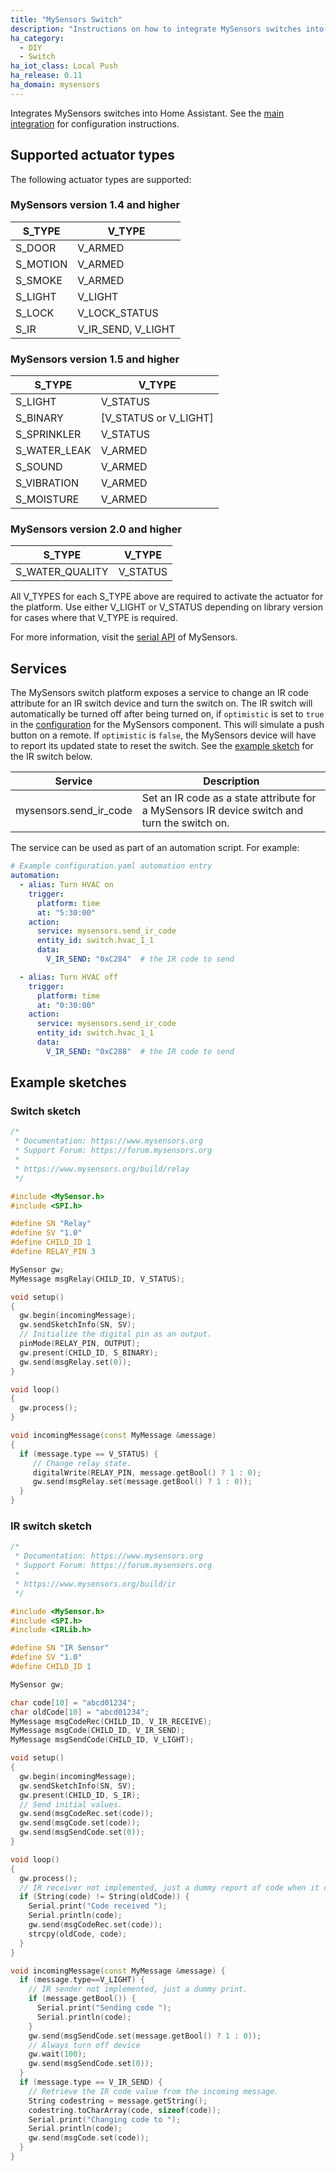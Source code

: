 ```yaml
---
title: "MySensors Switch"
description: "Instructions on how to integrate MySensors switches into Home Assistant."
ha_category:
  - DIY
  - Switch
ha_iot_class: Local Push
ha_release: 0.11
ha_domain: mysensors
---
```


Integrates MySensors switches into Home Assistant. See the [main integration](/integrations/mysensors/) for configuration instructions.

## Supported actuator types

The following actuator types are supported:

### MySensors version 1.4 and higher

| S_TYPE   | V_TYPE             |
| -------- | ------------------ |
| S_DOOR   | V_ARMED            |
| S_MOTION | V_ARMED            |
| S_SMOKE  | V_ARMED            |
| S_LIGHT  | V_LIGHT            |
| S_LOCK   | V_LOCK_STATUS      |
| S_IR     | V_IR_SEND, V_LIGHT |

### MySensors version 1.5 and higher

| S_TYPE       | V_TYPE                |
| ------------ | --------------------- |
| S_LIGHT      | V_STATUS              |
| S_BINARY     | [V_STATUS or V_LIGHT] |
| S_SPRINKLER  | V_STATUS              |
| S_WATER_LEAK | V_ARMED               |
| S_SOUND      | V_ARMED               |
| S_VIBRATION  | V_ARMED               |
| S_MOISTURE   | V_ARMED               |

### MySensors version 2.0 and higher

| S_TYPE          | V_TYPE   |
| --------------- | -------- |
| S_WATER_QUALITY | V_STATUS |

All V_TYPES for each S_TYPE above are required to activate the actuator for the platform. Use either V_LIGHT or V_STATUS depending on library version for cases where that V_TYPE is required.

For more information, visit the [serial API](https://www.mysensors.org/download) of MySensors.

## Services

The MySensors switch platform exposes a service to change an IR code attribute for an IR switch device and turn the switch on. The IR switch will automatically be turned off after being turned on, if `optimistic` is set to `true` in the [configuration](/integrations/mysensors/#configuration) for the MySensors component. This will simulate a push button on a remote. If `optimistic` is `false`, the MySensors device will have to report its updated state to reset the switch. See the [example sketch](#ir-switch-sketch) for the IR switch below.

| Service                | Description                                                                                  |
| ---------------------- | -------------------------------------------------------------------------------------------- |
| mysensors.send_ir_code | Set an IR code as a state attribute for a MySensors IR device switch and turn the switch on. |

The service can be used as part of an automation script. For example:

```yaml
# Example configuration.yaml automation entry
automation:
  - alias: Turn HVAC on
    trigger:
      platform: time
      at: "5:30:00"
    action:
      service: mysensors.send_ir_code
      entity_id: switch.hvac_1_1
      data:
        V_IR_SEND: "0xC284"  # the IR code to send

  - alias: Turn HVAC off
    trigger:
      platform: time
      at: "0:30:00"
    action:
      service: mysensors.send_ir_code
      entity_id: switch.hvac_1_1
      data:
        V_IR_SEND: "0xC288"  # the IR code to send
```

## Example sketches

### Switch sketch

```cpp
/*
 * Documentation: https://www.mysensors.org
 * Support Forum: https://forum.mysensors.org
 *
 * https://www.mysensors.org/build/relay
 */

#include <MySensor.h>
#include <SPI.h>

#define SN "Relay"
#define SV "1.0"
#define CHILD_ID 1
#define RELAY_PIN 3

MySensor gw;
MyMessage msgRelay(CHILD_ID, V_STATUS);

void setup()
{
  gw.begin(incomingMessage);
  gw.sendSketchInfo(SN, SV);
  // Initialize the digital pin as an output.
  pinMode(RELAY_PIN, OUTPUT);
  gw.present(CHILD_ID, S_BINARY);
  gw.send(msgRelay.set(0));
}

void loop()
{
  gw.process();
}

void incomingMessage(const MyMessage &message)
{
  if (message.type == V_STATUS) {
     // Change relay state.
     digitalWrite(RELAY_PIN, message.getBool() ? 1 : 0);
     gw.send(msgRelay.set(message.getBool() ? 1 : 0));
  }
}
```

### IR switch sketch

```cpp
/*
 * Documentation: https://www.mysensors.org
 * Support Forum: https://forum.mysensors.org
 *
 * https://www.mysensors.org/build/ir
 */

#include <MySensor.h>
#include <SPI.h>
#include <IRLib.h>

#define SN "IR Sensor"
#define SV "1.0"
#define CHILD_ID 1

MySensor gw;

char code[10] = "abcd01234";
char oldCode[10] = "abcd01234";
MyMessage msgCodeRec(CHILD_ID, V_IR_RECEIVE);
MyMessage msgCode(CHILD_ID, V_IR_SEND);
MyMessage msgSendCode(CHILD_ID, V_LIGHT);

void setup()
{
  gw.begin(incomingMessage);
  gw.sendSketchInfo(SN, SV);
  gw.present(CHILD_ID, S_IR);
  // Send initial values.
  gw.send(msgCodeRec.set(code));
  gw.send(msgCode.set(code));
  gw.send(msgSendCode.set(0));
}

void loop()
{
  gw.process();
  // IR receiver not implemented, just a dummy report of code when it changes
  if (String(code) != String(oldCode)) {
    Serial.print("Code received ");
    Serial.println(code);
    gw.send(msgCodeRec.set(code));
    strcpy(oldCode, code);
  }
}

void incomingMessage(const MyMessage &message) {
  if (message.type==V_LIGHT) {
    // IR sender not implemented, just a dummy print.
    if (message.getBool()) {
      Serial.print("Sending code ");
      Serial.println(code);
    }
    gw.send(msgSendCode.set(message.getBool() ? 1 : 0));
    // Always turn off device
    gw.wait(100);
    gw.send(msgSendCode.set(0));
  }
  if (message.type == V_IR_SEND) {
    // Retrieve the IR code value from the incoming message.
    String codestring = message.getString();
    codestring.toCharArray(code, sizeof(code));
    Serial.print("Changing code to ");
    Serial.println(code);
    gw.send(msgCode.set(code));
  }
}
```
